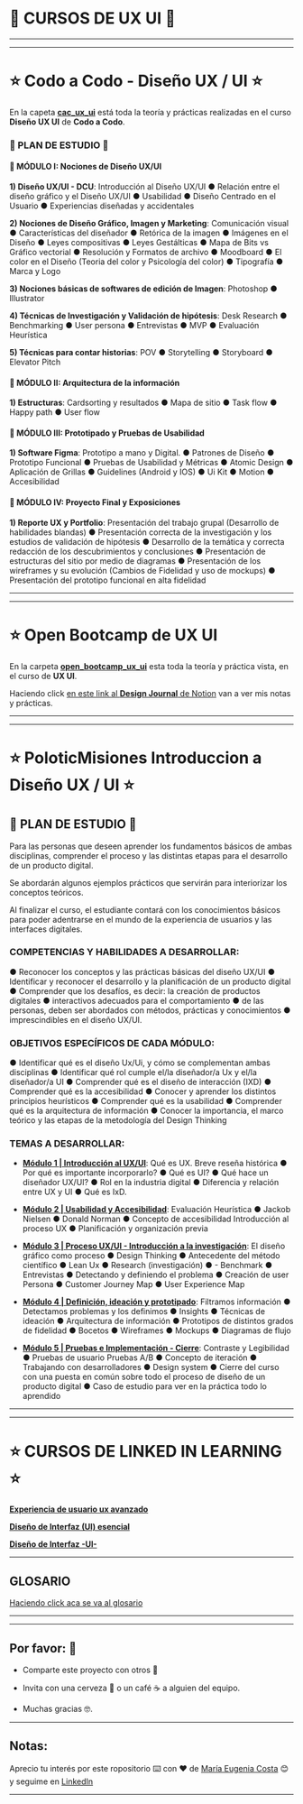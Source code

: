 # :book: CURSOS DE UX UI :book:


---
---


# :star: Codo a Codo - Diseño UX / UI :star:

En la capeta [**cac_ux_ui**](https://github.com/eugenia1984/DisenoUX-UI/tree/main/cac_ux_ui) está toda la teoría y prácticas realizadas en el curso **Diseño UX UI** de **Codo a Codo**.


### 🚀 PLAN DE ESTUDIO  🚀

#### :stars: MÓDULO I: Nociones de Diseño UX/UI

**1) Diseño UX/UI - DCU**: Introducción al Diseño UX/UI ● Relación entre el diseño gráfico y el Diseño UX/UI ● Usabilidad ● Diseño Centrado en el Usuario ● Experiencias diseñadas y accidentales

**2) Nociones de Diseño Gráfico, Imagen y Marketing**: Comunicación visual ● Características del diseñador ● Retórica de la imagen ● Imágenes en el Diseño ● Leyes compositivas ● Leyes Gestálticas ● Mapa de Bits vs Gráfico vectorial ● Resolución y Formatos de archivo ● Moodboard ● El color en el Diseño (Teoria del color y Psicología del color) ● Tipografía ● Marca y Logo


**3) Nociones básicas de softwares de edición de Imagen**:  Photoshop ● Illustrator

**4) Técnicas de Investigación y Validación de hipótesis**:  Desk Research ● Benchmarking ● User persona ● Entrevistas ● MVP ● Evaluación Heurística


**5) Técnicas para contar historias**:  POV ● Storytelling ● Storyboard ● Elevator Pitch 

#### :stars: MÓDULO II: Arquitectura de la información

**1) Estructuras**:  Cardsorting y resultados ● Mapa de sitio ● Task flow ● Happy path ● User flow



#### :stars: MÓDULO III: Prototipado y Pruebas de Usabilidad

**1) Software Figma**:  Prototipo a mano y Digital. ● Patrones de Diseño ● Prototipo Funcional ● Pruebas de Usabilidad y Métricas ● Atomic Design ● Aplicación de Grillas ● Guidelines (Android y IOS) ● Ui Kit ● Motion ● Accesibilidad


#### :stars: MÓDULO IV: Proyecto Final y Exposiciones

**1) Reporte UX y Portfolio**:  Presentación del trabajo grupal (Desarrollo de habilidades blandas) ● Presentación correcta de la investigación y los estudios de validación de hipótesis ● Desarrollo de la temática y correcta redacción de los descubrimientos y conclusiones ● Presentación de estructuras del sitio por medio de diagramas ● Presentación de los wireframes y su evolución (Cambios de Fidelidad y uso de mockups) ● Presentación del prototipo funcional en alta fidelidad 

---
---


# :star: Open Bootcamp de UX UI

En la carpeta [**open_bootcamp_ux_ui**](https://github.com/eugenia1984/DisenoUX-UI/tree/main/open_bootcamp_ux_ui) esta toda la teoría y práctica vista, en el curso de **UX UI**.

Haciendo click [en este link al **Design Journal** de Notion](https://therapeutic-land-13b.notion.site/Intro-f1f4f4c13d78451fa24612b0af711e92) van a ver mis notas y prácticas.


---
---


# :star: PoloticMisiones Introduccion a Diseño UX / UI :star:


## 🚀 PLAN DE ESTUDIO 🚀

Para las personas que deseen aprender los fundamentos básicos de ambas disciplinas, comprender el proceso y las distintas etapas para el desarrollo de un producto digital. 

Se abordarán algunos ejemplos prácticos que servirán para interiorizar los conceptos teóricos. 

Al finalizar el curso, el estudiante contará con los conocimientos básicos para poder adentrarse en el mundo de la experiencia de usuarios y las interfaces digitales. 

### COMPETENCIAS Y HABILIDADES A DESARROLLAR:

● Reconocer los conceptos y las prácticas básicas del diseño UX/UI ●  Identificar y reconocer el desarrollo y la planificación de un producto digital ●  Comprender que los desafíos, es decir: la creación de productos digitales ● interactivos adecuados para el comportamiento ● de las personas, deben ser abordados con métodos, prácticas y conocimientos ● imprescindibles en el diseño UX/UI.


### OBJETIVOS ESPECÍFICOS DE CADA MÓDULO:

●  Identificar qué es el diseño Ux/Ui, y cómo se complementan ambas disciplinas ●  Identificar qué rol cumple el/la diseñador/a Ux y el/la diseñador/a UI ●  Comprender qué es el diseño de interacción (IXD) ●  Comprender qué es la accesibilidad ●   Conocer y aprender los distintos principios heurísticos ●   Comprender qué es la usabilidad ●  Comprender qué es la arquitectura de información ●  Conocer la importancia, el marco teórico y las etapas de la metodología del Design Thinking


###  TEMAS A DESARROLLAR:

- [**Módulo 1 | Introducción al UX/UI**](https://github.com/eugenia1984/DisenoUX-UI/tree/main/Modulo_1_introduccion_al_UX_UI):  Qué es UX. Breve reseña histórica ●  Por qué es importante incorporarlo? ●  Qué es UI? ●  Qué hace un diseñador UX/UI? ●  Rol en la industria digital ●  Diferencia y relación entre UX y UI ●  Qué es IxD. 


- [**Módulo 2 | Usabilidad y Accesibilidad**](https://github.com/eugenia1984/DisenoUX-UI/tree/main/Modulo2_usabilidad_accesibilidad):  Evaluación Heurística ●  Jackob Nielsen ●  Donald Norman ●  Concepto de accesibilidad Introducción al proceso UX ●   Planificación y organización previa

- [**Módulo 3 | Proceso UX/UI - Introducción a la investigación**](https://github.com/eugenia1984/DisenoUX-UI/tree/main/modulo3_design_thinking_lean_ux):  El diseño gráfico como proceso ● Design Thinking ● Antecedente del método científico ● Lean Ux ● Research (investigación) ● - Benchmark ● Entrevistas ● Detectando y definiendo el problema ● Creación de user Persona ● Customer Journey Map ●  User Experience Map

- [**Módulo 4 | Definición, ideación y prototipado**](https://github.com/eugenia1984/DisenoUX-UI/tree/main/modulo4_definicion_ideacion_prototipado):  Filtramos información ● Detectamos problemas y los definimos ● Insights ● Técnicas de ideación ● Arquitectura de información ● Prototipos de distintos grados de fidelidad ● Bocetos ● Wireframes ● Mockups ●  Diagramas de flujo

- [**Módulo 5 | Pruebas e Implementación - Cierre**](https://github.com/eugenia1984/DisenoUX-UI/tree/main/modulo5%20_pruebas_implementacion_cierre):  Contraste y Legibilidad ● Pruebas de usuario Pruebas A/B ● Concepto de iteración ● Trabajando con desarrolladores ● Design system ●  Cierre del curso con una puesta en común sobre todo el proceso de diseño de un producto digital ● Caso de estudio para ver en la práctica todo lo aprendido


---
---


# :star: CURSOS DE LINKED IN LEARNING  :star:

[**Experiencia de usuario ux avanzado**](https://github.com/eugenia1984/DisenoUX-UI/tree/main/experiencia_de_usuario_ux_avanzado)

[**Diseño de Interfaz (UI) esencial**](https://github.com/eugenia1984/DisenoUX-UI/tree/main/ui_esencial)

[**Diseño de Interfaz -UI-**](https://github.com/eugenia1984/DisenoUX-UI/tree/main/disen%CC%83o_de_interfaz_ui)


---

## GLOSARIO

[Haciendo click aca se va al glosario](https://github.com/eugenia1984/DisenoUX-UI/blob/main/glosario.md)

---
---


## Por favor: 🎁

* Comparte este proyecto con otros 📢

* Invita con una cerveza 🍺 o un café ☕ a alguien del equipo. 

* Muchas gracias 🤓.

---

## Notas:

Aprecio tu interés por este ropositorio ⌨️ con ❤️ de [María Eugenia Costa](https://github.com/eugenia1984) 😊 y seguime en [LinkedIn](http://www.linkedin.com/in/maríaeugeniacosta) 

---

